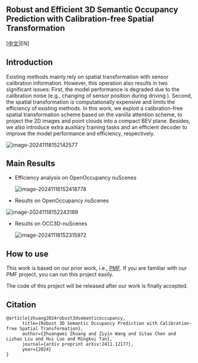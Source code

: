 ## Robust and Efficient 3D Semantic Occupancy Prediction with Calibration-free Spatial Transformation

[[中文](./README.md)|EN]

## Introduction

Existing methods mainly rely on spatial transformation with sensor calibration information. However, this operation also results in two significant issues: First, the model performance is degraded due to the calibration noise (e.g., changing of sensor position during driving ). Second, the spatial transformation is computationally expensive and limits the efficiency of existing methods. In this work, we exploit a calibration-free spatial transformation scheme based on the vanilla attention scheme, to project the 2D images and point clouds into a compact BEV plane. Besides, we also introduce extra auxiliary training tasks and an efficient decoder to improve the model performance and efficiency, respectively.

![image-20241118152142577](D:\project\2023OccupancyNet\github-released\reo\asset\image-20241118152142577.png)

## Main Results

- Efficiency analysis on OpenOccupancy nuScenes

  ![image-20241118152418778](D:\project\2023OccupancyNet\github-released\reo\asset\image-20241118152418778.png)

- Results on OpenOccupancy nuScenes 

![image-20241118152243189](D:\project\2023OccupancyNet\github-released\reo\asset\image-20241118152243189.png)

- Results on OCC3D-nuScenes

  ![image-20241118152315972](D:\project\2023OccupancyNet\github-released\reo\asset\image-20241118152315972.png)

## How to use

This work is based on our prior work, i.e., [PMF](https://github.com/ICEORY/PMF). If you are familiar with our PMF project, you can run this project easily.

The code of this project will be released after our work is finally accepted.

## Citation

```
@article{zhuang2024robust3dsemanticoccupancy,
      title={Robust 3D Semantic Occupancy Prediction with Calibration-free Spatial Transformation}, 
      author={Zhuangwei Zhuang and Ziyin Wang and Sitao Chen and Lizhao Liu and Hui Luo and Mingkui Tan},
      journal={arXiv preprint arXiv:2411.12177},
      year={2024}
}
```

